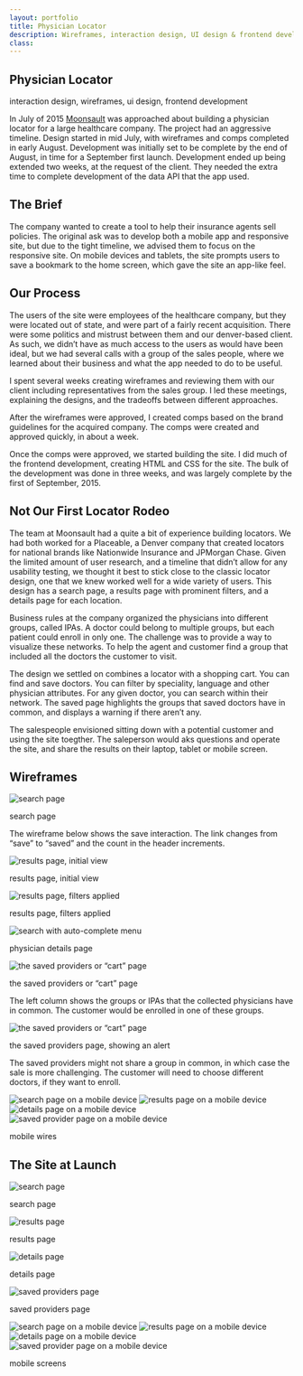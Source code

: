 ```yaml
---
layout: portfolio
title: Physician Locator
description: Wireframes, interaction design, UI design & frontend development for a physician locator.
class: 
---
```


<section class="white post" markdown="1">
<div class="text" markdown="1">

# Physician Locator

<div class="meta">interaction design, wireframes, ui design, frontend development</div>

In July of 2015 [Moonsault][1] was approached about building a physician locator for a large healthcare company. The project had an aggressive timeline. Design started in mid July, with wireframes and comps completed in early August. Development was initially set to be complete by the end of August, in time for a September first launch. Development ended up being extended two weeks, at the request of the client. They needed the extra time to complete development of the data API that the app used.

[1]: http://moonsault.co/

## The Brief

The company wanted to create a tool to help their insurance agents sell policies. The original ask was to develop both a mobile app and responsive site, but due to the tight timeline, we advised them to focus on the responsive site. On mobile devices and tablets, the site prompts users to save a bookmark to the home screen, which gave the site an app-like feel.

</div>
</section>	
<section class="dark post" markdown="1">
<div class="text" markdown="1">


## Our Process

The users of the site were employees of the healthcare company, but they were located out of state, and were part of a fairly recent acquisition. There were some politics and mistrust between them and our denver-based client. As such, we didn’t have as much access to the users as would have been ideal, but we had several calls with a group of the sales people, where we learned about their business and what the app needed to do to be useful.

I spent several weeks creating wireframes and reviewing them with our client including representatives from the sales group. I led these meetings, explaining the designs, and the tradeoffs between different approaches.

After the wireframes were approved, I created comps based on the brand guidelines for the acquired company. The comps were created and approved quickly, in about a week.

Once the comps were approved, we started building the site. I did much of the  frontend development, creating HTML and CSS for the site. The bulk of the development was done in three weeks, and was largely complete by the first of September, 2015. 

</div>
</section>	
<section class="white post" markdown="1">
<div class="text" markdown="1">

## Not Our First Locator Rodeo

The team at Moonsault had a quite a bit of experience building locators. We had both worked for a Placeable, a Denver company that created locators for national brands like Nationwide Insurance and JPMorgan Chase. Given the limited amount of user research, and a timeline that didn’t allow for any usability testing, we thought it best to stick close to the classic locator design, one that we knew worked well for a wide variety of users. This design has a search page, a results page with prominent filters, and a details page for each location.

Business rules at the company organized the physicians into different groups, called IPAs. A doctor could belong to multiple groups, but each patient could enroll in only one. The challenge was to provide a way to visualize these networks. To help the agent and customer find a group that included all the doctors the customer to visit. 

The design we settled on combines a locator with a shopping cart. You can find and save doctors. You can filter by speciality, language and other physician attributes. For any given doctor, you can search within their network. The saved page highlights the groups that saved doctors have in common, and displays a warning if there aren’t any. 

The salespeople envisioned sitting down with a potential customer and using the site toegther. The saleperson would aks questions and operate the site, and share the results on their laptop, tablet or mobile screen.


## Wireframes

<div class="">
   <img src="/img/portfolio/phys-desk-search.png" alt="search page" class="full-width border">
</div>

<p class="caption">search page</p>

The wireframe below shows the save interaction. The link changes from “save” to “saved” and the count in the header increments.

<div class="">
   <img src="/img/portfolio/phys-desk-results.png" alt="results page, initial view" class="full-width border">
</div>

<p class="caption">results page, initial view</p>

<div class="">
   <img src="/img/portfolio/phys-desk-refine.png" alt="results page, filters applied" class="full-width border">
</div>

<p class="caption">results page, filters applied</p>

<div class="">
   <img src="/img/portfolio/phys-desk-details.png" alt="search with auto-complete menu " class="full-width border">
</div>

<p class="caption">physician details page</p>


<div class="">
   <img src="/img/portfolio/phys-desk-saved.png" alt="the saved providers or “cart” page" class="full-width border">
</div>

<p class="caption">the saved providers or “cart” page</p>

The left column shows the groups or IPAs that the collected physicians have in common. The customer would be enrolled in one of these groups.


<div class="">
   <img src="/img/portfolio/phys-desk-save-warning.png" alt="the saved providers or “cart” page" class="full-width border">
</div>

<p class="caption">the saved providers page, showing an alert</p>

The saved providers might not share a group in common, in which case the sale is more challenging. The customer will need to choose different doctors, if they want to enroll.

<div class="many">
   <img src="/img/portfolio/phys-mob-search.png" alt="search page on a mobile device" class="border inline">
   <img src="/img/portfolio/phys-mob-results.png" alt="results page on a mobile device" class="border inline">
   <img src="/img/portfolio/phys-mob-details.png" alt="details page on a mobile device" class="border inline">
   <img src="/img/portfolio/phys-mob-saved.png" alt="saved provider page on a mobile device" class="border inline">
</div>

<p class="caption">mobile wires</p>

## The Site at Launch

<div class="">
   <img src="/img/portfolio/phys-loc-search.png" alt="search page" class="full-width border">
</div>

<p class="caption">search page</p>

<div class="">
   <img src="/img/portfolio/phys-loc-results.png" alt="results page" class="full-width border">
</div>

<p class="caption">results page</p>

<div class="">
   <img src="/img/portfolio/phys-loc-details.png" alt="details page" class="full-width border">
</div>

<p class="caption">details page</p>

<div class="">
   <img src="/img/portfolio/phys-loc-cart.png" alt="saved providers page" class="full-width border">
</div>

<p class="caption">saved providers page</p>

<div class="many retina">
   <img src="/img/portfolio/phys-loc-mob-cap-search.png" alt="search page on a mobile device" class=" inline">
   <img src="/img/portfolio/phys-loc-mob-cap-results.png" alt="results page on a mobile device" class=" inline">
   <img src="/img/portfolio/phys-loc-mob-cap-details.png" alt="details page on a mobile device" class=" inline">
   <img src="/img/portfolio/phys-loc-mob-cap-saved.png" alt="saved provider page on a mobile device" class=" inline">
</div>

<p class="caption">mobile screens</p>

</div>
</section>	
